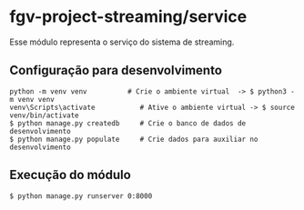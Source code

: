 # fgv-project-streaming/service

Esse módulo representa o serviço do sistema de streaming. 

## Configuração para desenvolvimento

    python -m venv venv          # Crie o ambiente virtual  -> $ python3 -m venv venv
    venv\Scripts\activate           # Ative o ambiente virtual -> $ source venv/bin/activate
    $ python manage.py createdb     # Crie o banco de dados de desenvolvimento
    $ python manage.py populate     # Crie dados para auxiliar no desenvolvimento 

## Execução do módulo

    $ python manage.py runserver 0:8000
